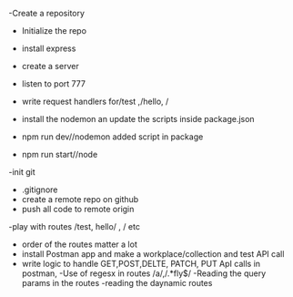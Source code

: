 -Create a repository
- Initialize the repo
- install express
- create a server
- listen to port 777
- write request handlers for/test ,/hello, /
- install the nodemon an update the scripts inside package.json

- npm run dev//nodemon added script in package
- npm run start//node

-init git
- .gitignore
- create a remote repo on github
- push all code to remote origin

-play with routes /test, hello/ , / etc
- order of the routes matter a lot
- install Postman app and make a workplace/collection and test API call
- write logic to handle GET,POST,DELTE, PATCH, PUT ApI calls in postman,
-Use of regesx in routes /a/,/.*fly$/
-Reading the query params in the routes
-reading the daynamic routes


